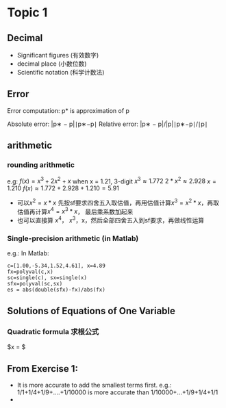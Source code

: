# Topic 1

## Decimal
+ Significant figures (有效数字)
+ decimal place (小数位数)
+ Scientific notation (科学计数法)

## Error
Error computation:
p* is approximation of p

Absolute error: |p∗ − p|∣p∗−p∣
Relative error: |p∗ − p|/|p|∣p∗−p∣/∣p∣

## arithmetic
### rounding arithmetic
e.g: $f(x) = x^3+2x^2+x$ when x = 1.21, 3-digit
$x^3 ≈ 1.772$
$2*x^2 ≈2.928$
$x = 1.210$
$f(x) ≈ 1.772 + 2.928 + 1.210 = 5.91$
+ 可以$x^2 = x*x$ 先按sf要求四舍五入取估值，再用估值计算$x^3 = x^2 * x$，再取估值再计算$x^4 = x^3 * x$， 最后乘系数加起来
+ 也可以直接算 $x^4$， $x^3$，x，然后全部四舍五入到sf要求，再做线性运算

### Single-precision arithmetic (in Matlab)
e.g.: In Matlab:
```
c=[1.00,-5.34,1.52,4.61], x=4.89
fx=polyval(c,x)
sc=single(c), sx=single(x)
sfx=polyval(sc,sx)
es = abs(double(sfx)-fx)/abs(fx)
```

## Solutions of Equations of One Variable
### Quadratic formula 求根公式
$x = $ 



## From Exercise 1:
+ It is more accurate to add the smallest terms first.
  e.g.: 1/1+1/4+1/9+....+1/10000  is more accurate than 1/10000+...+1/9+1/4+1/1
+ 